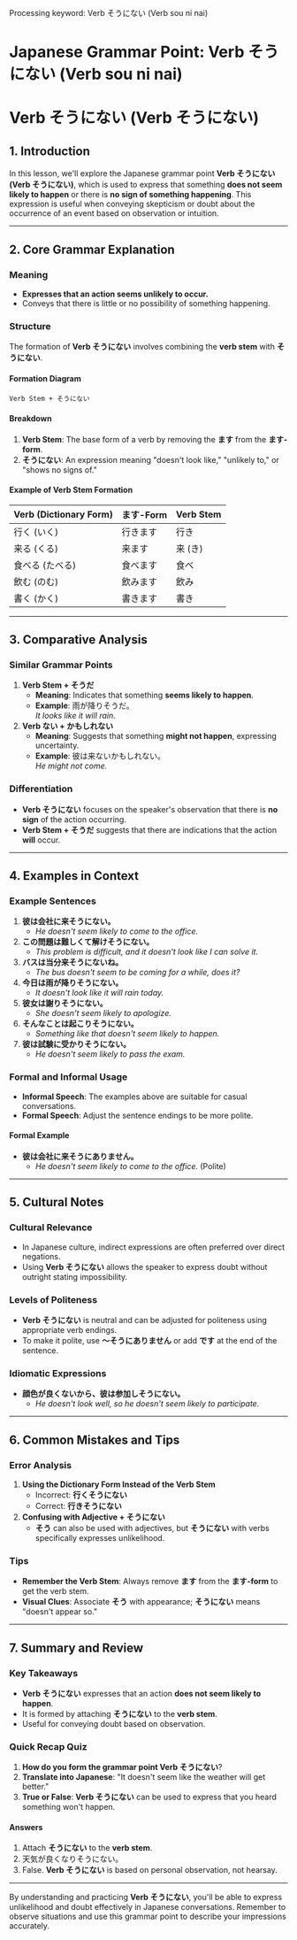 Processing keyword: Verb そうにない (Verb sou ni nai)
# Japanese Grammar Point: Verb そうにない (Verb sou ni nai)
# Verb そうにない (Verb そうにない)
## 1. Introduction
In this lesson, we'll explore the Japanese grammar point **Verb そうにない (Verb そうにない)**, which is used to express that something **does not seem likely to happen** or there is **no sign of something happening**. This expression is useful when conveying skepticism or doubt about the occurrence of an event based on observation or intuition.

---
## 2. Core Grammar Explanation
### Meaning
- **Expresses that an action seems unlikely to occur.**
- Conveys that there is little or no possibility of something happening.
### Structure
The formation of **Verb そうにない** involves combining the **verb stem** with **そうにない**.
#### Formation Diagram
```
Verb Stem + そうにない
```
#### Breakdown
1. **Verb Stem**: The base form of a verb by removing the **ます** from the **ます-form**.
2. **そうにない**: An expression meaning "doesn't look like," "unlikely to," or "shows no signs of."
#### Example of Verb Stem Formation
| Verb (Dictionary Form) | ます-Form     | Verb Stem |
|------------------------|---------------|-----------|
| 行く (いく)             | 行きます       | 行き      |
| 来る (くる)             | 来ます         | 来 (き)    |
| 食べる (たべる)         | 食べます       | 食べ      |
| 飲む (のむ)             | 飲みます       | 飲み      |
| 書く (かく)             | 書きます       | 書き      |
---
## 3. Comparative Analysis
### Similar Grammar Points
1. **Verb Stem + そうだ**
   - **Meaning**: Indicates that something **seems likely to happen**.
   - **Example**: 雨が降りそうだ。  
     *It looks like it will rain.*
2. **Verb ない + かもしれない**
   - **Meaning**: Suggests that something **might not happen**, expressing uncertainty.
   - **Example**: 彼は来ないかもしれない。  
     *He might not come.*
### Differentiation
- **Verb そうにない** focuses on the speaker's observation that there is **no sign** of the action occurring.
- **Verb Stem + そうだ** suggests that there are indications that the action **will** occur.
  
---
## 4. Examples in Context
### Example Sentences
1. **彼は会社に来そうにない。**
   - *He doesn't seem likely to come to the office.*
2. **この問題は難しくて解けそうにない。**
   - *This problem is difficult, and it doesn't look like I can solve it.*
3. **バスは当分来そうにないね。**
   - *The bus doesn't seem to be coming for a while, does it?*
4. **今日は雨が降りそうにない。**
   - *It doesn't look like it will rain today.*
5. **彼女は謝りそうにない。**
   - *She doesn't seem likely to apologize.*
6. **そんなことは起こりそうにない。**
   - *Something like that doesn't seem likely to happen.*
7. **彼は試験に受かりそうにない。**
   - *He doesn't seem likely to pass the exam.*
### Formal and Informal Usage
- **Informal Speech**: The examples above are suitable for casual conversations.
- **Formal Speech**: Adjust the sentence endings to be more polite.
#### Formal Example
- **彼は会社に来そうにありません。**
  - *He doesn't seem likely to come to the office.* (Polite)
---
## 5. Cultural Notes
### Cultural Relevance
- In Japanese culture, indirect expressions are often preferred over direct negations.
- Using **Verb そうにない** allows the speaker to express doubt without outright stating impossibility.
### Levels of Politeness
- **Verb そうにない** is neutral and can be adjusted for politeness using appropriate verb endings.
- To make it polite, use **〜そうにありません** or add **です** at the end of the sentence.
### Idiomatic Expressions
- **顔色が良くないから、彼は参加しそうにない。**
  - *He doesn't look well, so he doesn't seem likely to participate.*
---
## 6. Common Mistakes and Tips
### Error Analysis
1. **Using the Dictionary Form Instead of the Verb Stem**
   - Incorrect: **行くそうにない**
   - Correct: **行きそうにない**
2. **Confusing with Adjective + そうにない**
   - **そう** can also be used with adjectives, but **そうにない** with verbs specifically expresses unlikelihood.
### Tips
- **Remember the Verb Stem**: Always remove **ます** from the **ます-form** to get the verb stem.
- **Visual Clues**: Associate **そう** with appearance; **そうにない** means "doesn't appear so."
---
## 7. Summary and Review
### Key Takeaways
- **Verb そうにない** expresses that an action **does not seem likely to happen**.
- It is formed by attaching **そうにない** to the **verb stem**.
- Useful for conveying doubt based on observation.
### Quick Recap Quiz
1. **How do you form the grammar point **Verb そうにない****?
2. **Translate into Japanese**: "It doesn't seem like the weather will get better."
3. **True or False**: **Verb そうにない** can be used to express that you heard something won't happen.
#### Answers
1. Attach **そうにない** to the **verb stem**.
2. 天気が良くなりそうにない。
3. False. **Verb そうにない** is based on personal observation, not hearsay.
---
By understanding and practicing **Verb そうにない**, you'll be able to express unlikelihood and doubt effectively in Japanese conversations. Remember to observe situations and use this grammar point to describe your impressions accurately.
